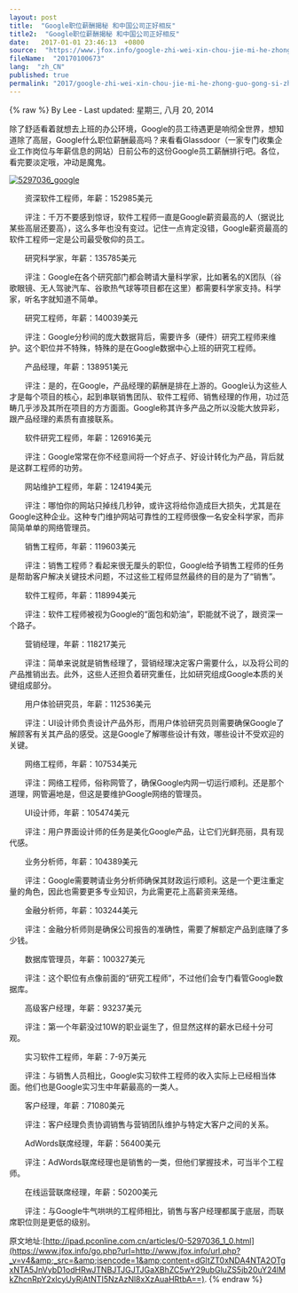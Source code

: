 ```yaml
---
layout: post
title:  "Google职位薪酬揭秘 和中国公司正好相反"
title2:  "Google职位薪酬揭秘 和中国公司正好相反"
date:   2017-01-01 23:46:13  +0800
source:  "https://www.jfox.info/google-zhi-wei-xin-chou-jie-mi-he-zhong-guo-gong-si-zheng-hao-xiang-fan.html"
fileName:  "20170100673"
lang:  "zh_CN"
published: true
permalink: "2017/google-zhi-wei-xin-chou-jie-mi-he-zhong-guo-gong-si-zheng-hao-xiang-fan.html"
---
```

{% raw %}
By Lee - Last updated: 星期三, 八月 20, 2014

除了舒适看着就想去上班的办公环境，Google的员工待遇更是响彻全世界，想知道除了高层，Google什么职位薪酬最高吗？来看看Glassdoor（一家专门收集企业工作岗位与年薪信息的网站）日前公布的这份Google员工薪酬排行吧。各位，看完要淡定哦，冲动是魔鬼。

[![5297036_google](http://www.jfox.info/wp-content/uploads/2014/08/5297036_google.jpg)](https://www.jfox.info/go.php?url=http://www.jfox.info/wp-content/uploads/2014/08/5297036_google.jpg)

　　资深软件工程师，年薪：152985美元

　　评注：千万不要感到惊讶，软件工程师一直是Google薪资最高的人（据说比某些高层还要高），这么多年也没有变过。记住一点肯定没错，Google薪资最高的软件工程师一定是公司最受敬仰的员工。

　　研究科学家，年薪：135785美元

　　评注：Google在各个研究部门都会聘请大量科学家，比如著名的X团队（谷歌眼镜、无人驾驶汽车、谷歌热气球等项目都在这里）都需要科学家支持。科学家，听名字就知道不简单。

　　研究工程师，年薪：140039美元

　　评注：Google分秒间的庞大数据背后，需要许多（硬件）研究工程师来维护。这个职位并不特殊，特殊的是在Google数据中心上班的研究工程师。

　　产品经理，年薪：138951美元

　　评注：是的，在Google，产品经理的薪酬是排在上游的。Google认为这些人才是每个项目的核心，起到串联销售团队、软件工程师、销售经理的作用，功过范畴几乎涉及其所在项目的方方面面。Google称其许多产品之所以没能大放异彩，跟产品经理的素质有直接联系。

　　软件研究工程师，年薪：126916美元

　　评注：Google常常在你不经意间将一个好点子、好设计转化为产品，背后就是这群工程师的功劳。

　　网站维护工程师，年薪：124194美元

　　评注：哪怕你的网站只掉线几秒钟，或许这将给你造成巨大损失，尤其是在Google这种企业。这种专门维护网站可靠性的工程师很像一名安全科学家，而非简简单单的网络管理员。

　　销售工程师，年薪：119603美元

　　评注：销售工程师？看起来很无厘头的职位，Google给予销售工程师的任务是帮助客户解决关键技术问题，不过这些工程师显然最终的目的是为了“销售”。

　　软件工程师，年薪：118994美元

　　评注：软件工程师被视为Google的“面包和奶油”，职能就不说了，跟资深一个路子。

　　营销经理，年薪：118217美元

　　评注：简单来说就是销售经理了，营销经理决定客户需要什么，以及将公司的产品推销出去。此外，这些人还担负着研究重任，比如研究组成Google本质的关键组成部分。

　　用户体验研究员，年薪：112536美元

　　评注：UI设计师负责设计产品外形，而用户体验研究员则需要确保Google了解顾客有关其产品的感受。这是Google了解哪些设计有效，哪些设计不受欢迎的关键。

　　网络工程师，年薪：107534美元

　　评注：网络工程师，俗称网管了，确保Google内网一切运行顺利。还是那个道理，网管遍地是，但这是要维护Google网络的管理员。

　　UI设计师，年薪：105474美元

　　评注：用户界面设计师的任务是美化Google产品，让它们光鲜亮丽，具有现代感。

　　业务分析师，年薪：104389美元

　　评注：Google需要聘请业务分析师确保其财政运行顺利。这是一个更注重定量的角色，因此也需要更多专业知识，为此需更花上高薪资来笼络。

　　金融分析师，年薪：103244美元

　　评注：金融分析师则是确保公司报告的准确性，需要了解额定产品到底赚了多少钱。

　　数据库管理员，年薪：100327美元

　　评注：这个职位有点像前面的“研究工程师”，不过他们会专门看管Google数据库。

　　高级客户经理，年薪：93237美元

　　评注：第一个年薪没过10W的职业诞生了，但显然这样的薪水已经十分可观。

　　实习软件工程师，年薪：7-9万美元

　　评注：与销售人员相比，Google实习软件工程师的收入实际上已经相当体面。他们也是Google实习生中年薪最高的一类人。

　　客户经理，年薪：71080美元

　　评注：客户经理负责协调销售与营销团队维护与特定大客户之间的关系。

　　AdWords联席经理，年薪：56400美元

　　评注：AdWords联席经理也是销售的一类，但他们掌握技术，可当半个工程师。

　　在线运营联席经理，年薪：50200美元

　　评注：与Google牛气哄哄的工程师相比，销售与客户经理都属于底层，而联席职位则是更低的级别。

原文地址:[http://ipad.pconline.com.cn/articles/0-5297036_1_0.html](https://www.jfox.info/go.php?url=http://www.jfox.info/url.php?_v=v4&amp;_src=&amp;isencode=1&amp;content=dGltZT0xNDA4NTA2OTgxNTA5JnVybD1odHRwJTNBJTJGJTJGaXBhZC5wY29ubGluZS5jb20uY24lMkZhcnRpY2xlcyUyRjAtNTI5NzAzNl8xXzAuaHRtbA==).
{% endraw %}

